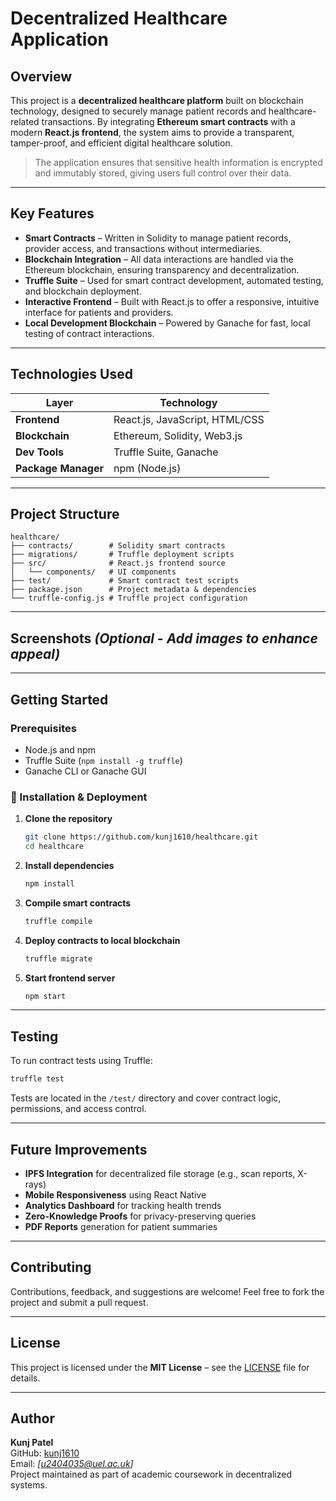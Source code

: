 #  Decentralized Healthcare Application

##  Overview

This project is a **decentralized healthcare platform** built on blockchain technology, designed to securely manage patient records and healthcare-related transactions. By integrating **Ethereum smart contracts** with a modern **React.js frontend**, the system aims to provide a transparent, tamper-proof, and efficient digital healthcare solution.

> The application ensures that sensitive health information is encrypted and immutably stored, giving users full control over their data.

---

##  Key Features

-  **Smart Contracts** – Written in Solidity to manage patient records, provider access, and transactions without intermediaries.
-  **Blockchain Integration** – All data interactions are handled via the Ethereum blockchain, ensuring transparency and decentralization.
-  **Truffle Suite** – Used for smart contract development, automated testing, and blockchain deployment.
-  **Interactive Frontend** – Built with React.js to offer a responsive, intuitive interface for patients and providers.
-  **Local Development Blockchain** – Powered by Ganache for fast, local testing of contract interactions.

---

##  Technologies Used

| Layer            | Technology            |
|------------------|------------------------|
| **Frontend**     | React.js, JavaScript, HTML/CSS |
| **Blockchain**   | Ethereum, Solidity, Web3.js |
| **Dev Tools**    | Truffle Suite, Ganache |
| **Package Manager** | npm (Node.js) |

---

##  Project Structure

```
healthcare/
├── contracts/        # Solidity smart contracts
├── migrations/       # Truffle deployment scripts
├── src/              # React.js frontend source
│   └── components/   # UI components
├── test/             # Smart contract test scripts
├── package.json      # Project metadata & dependencies
└── truffle-config.js # Truffle project configuration
```

---

##  Screenshots *(Optional - Add images to enhance appeal)*

<!-- Uncomment after adding images to `src/assets/images/` -->
<!--
![Dashboard](./src/assets/images/dashboard.png)
*Patient Dashboard displaying decentralized record access.*
-->

---

##  Getting Started

###  Prerequisites

- Node.js and npm
- Truffle Suite (`npm install -g truffle`)
- Ganache CLI or Ganache GUI

### 🔧 Installation & Deployment

1. **Clone the repository**
   ```bash
   git clone https://github.com/kunj1610/healthcare.git
   cd healthcare
   ```

2. **Install dependencies**
   ```bash
   npm install
   ```

3. **Compile smart contracts**
   ```bash
   truffle compile
   ```

4. **Deploy contracts to local blockchain**
   ```bash
   truffle migrate
   ```

5. **Start frontend server**
   ```bash
   npm start
   ```

---

##  Testing

To run contract tests using Truffle:

```bash
truffle test
```

Tests are located in the `/test/` directory and cover contract logic, permissions, and access control.

---

##  Future Improvements

-  **IPFS Integration** for decentralized file storage (e.g., scan reports, X-rays)
-  **Mobile Responsiveness** using React Native
-  **Analytics Dashboard** for tracking health trends
-  **Zero-Knowledge Proofs** for privacy-preserving queries
-  **PDF Reports** generation for patient summaries

---

##  Contributing

Contributions, feedback, and suggestions are welcome! Feel free to fork the project and submit a pull request.

---

##  License

This project is licensed under the **MIT License** – see the [LICENSE](LICENSE) file for details.

---

##  Author

**Kunj Patel**  
GitHub: [kunj1610](https://github.com/kunj1610)  
Email: *[u2404035@uel.ac.uk]*  
Project maintained as part of academic coursework in decentralized systems.
